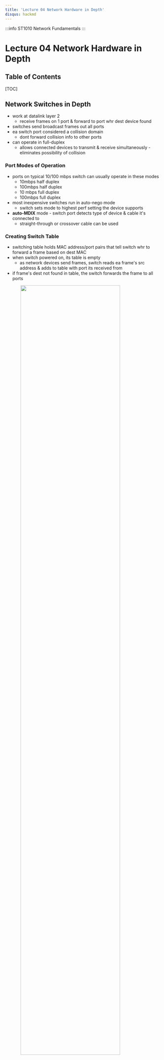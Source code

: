 ```yaml
---
title: 'Lecture 04 Network Hardware in Depth'
disqus: hackmd
---
```


:::info
ST1010 Network Fundamentals
:::

Lecture 04 Network Hardware in Depth
===

<style>
img{
/*     border: 2px solid red; */
    margin-left: auto;
    margin-right: auto;
    width: 80%;
    display: block;
}
</style>


## Table of Contents

[TOC]

Network Switches in Depth
---
- work at datalink layer 2
    - receive frames on 1 port & forward to port whr dest device found
- switches send broadcast frames out all ports
- ea switch port considered a collision domain
    - dont forward collision info to other ports
- can operate in full-duplex
    - allows connected devices to transmit & receive simultaneously - eliminates possibility of collision

### Port Modes of Operation
- ports on typical 10/100 mbps switch can usually operate in these modes
    - 10mbps half duplex
    - 100mbps half duplex
    - 10 mbps full duplex
    - 100mbps full duplex
- most inexpensive switches run in auto-nego mode
    - switch sets mode to highest perf setting the device supports
- __auto-MDIX__ mode - switch port detects type of device & cable it's connected to
    - straight-through or crossover cable can be used

### Creating Switch Table
- switching table holds MAC address/port pairs that tell switch whr to forward a frame based on dest MAC
- when switch powered on, its table is empty
    - as network devices send frames, switch reads ea frame's src address & adds to table with port its received from
- if frame's dest not found in table, the switch forwards the frame to all ports

![](https://i.imgur.com/5P0svpZ.png)

- most swithes include a num that indicates num of MAC addresses the switch can hold
    - Eg. 8k MAC supported
- switching tables prevent stale entries by including timestamp when entry created
    - when switch gets frame from device alrdy in table, it updates the entry with new timestamp
- period of time a table keeps a MAC is called __aging time__
    - if timestamp not updated within aging time, the entry expires & removed from table

### Frame Forwarding Methods
- cut-through switching - switch reads only enoguh of incoming frame to determine frame's src & dest
    - fastest
    - disadvantage - no error checking
- store-and-forward switching - switch reads entire frame into buffers before forwarding
    - examines the FCS field to enure it contains no errors before forwarding
    - a frame check sequence (FCS) refers to an error-detecting code added to a frame in a communications protocol
- fragment-free switching - switch reads enough of frame to guarantee that its at least the min size for network type

![](https://i.imgur.com/fX8RIw7.png)

### Multilayer Switches
- have funcs of switch (layer 2) but add layers 3 capabilities
    - typically used in interior of networks to route between vlans instead of being placed on network perimeter
- perf advantage over traditional routers
    - packet routing between vlans done within switch than having to exit switch to router

![](https://i.imgur.com/inAuCsA.png)



Advanced Switch Features
---
- high-end switches (AKA smart switches/manages switches) can help make network more efficient & reliable
- common features in smart switches
    - multicast processing
    - spanning tree protocol
    - virtual lan
    - port security

### Multicast Processing
- switches process multicast frames in 1 of 2 ways
    - as broadcast & send to all port
        - used by low-end switches or those not configured for it
    - by forwarding frames only to ports with the registered multicast addr
        - used by switches that support internet grp management protocol (IGMP)
        - multicast MAC addr always begin with `01:00:5E`
            - rest of addr identifies particular multicast app

### Spanning Tree Protocol (STP)
- enables switches to detect when there's potential for switching loop
    - occurs when frame is forwarded from 1 switch to another in infinite loop
- when possible loop detected,
    - 1 of switch ports goes into blking mode
        - prevents it from forwarding frames that creates loops
    - if loop config broken, switch that was in blking mode resumes forwarding frames

![](https://i.imgur.com/kRItQC8.png)

#### Side Effects of STP
- device takes longer to create link with switch that runs the protocol

#### Rapid Spanning Tree Protocol (RSTP)
- enhancement to STP that provides faster convergence when topology changes


### Virtual Local Area Networks (VLANs)
- enable you to config 1 or more switch ports into separate broadcast domains
    - like separating switch into 2 or more switches that aint connected
- router needed to comm between VLANs
- improves management & security of network & gives more control of broadcast frames
- allows admins to grp users & resources logically instead of by phy location

![](https://i.imgur.com/JpTSywh.png)
![](https://i.imgur.com/mPHS2Xj.png)

#### VLAN Trunks
- __trunk port__ - switch port configed to carry traffic from all VLANs to another switch/router
    - switch/router port must also be configed as trunk port
- involves switch adding tag to ea frame that must traverse the trunk port
    - VLAN tag identifies which vlan traffic originated from

#### Consideration Factors
- overuse of vlans will cost more than it benefits you
- more vlan = more logical networks
    - network more complicated
- every vlan you create needs corr router interface
    - routers are slow so perf decrease with more vlan
- more router interfaces mean more IP networks
    - need subnetting your existing network


### Switch Port Security
- network jacks with connections to switches often avail to public users - can plug in laptop with viruses, hacker tools or malware
    - switch with port security can help prevent these types of conn
    - enables admin to limit how many & which MAC can connect to a port
    - if unauth comp attempts to connect, port can be disabled & msg sent to admin to alert them of intrusion


Routers in Depth
---
- operate at network layer 3 & work with packets
    - connect separate logical networks to form internetwork
    - broadcast frames not forwarded to other outer ports/networks
    - can use complex internetworks with multiple paths
        - creates fault tolerance & load sharing
- all processing depends on following features
    - router interfaces
    - routing tables
    - routing protocols
    - access control lists

![](https://i.imgur.com/KWr70jC.png)

### Router Interfaces
- must have 2 or more interfaces (ports) to forard packets to other networks
- when router interface receives frame, it compares the dest MAC with interface's MAC
    - if match, router strips frame header & trailer & reads packet's dest IP
    - if IP maches, it proceeds the packet
        - if not, router consults with routing table to determine how to get packet to dest
    - process of moving packet from incoming interfce to outgoing interface called __packet forwarding__

![](https://i.imgur.com/7lXfYik.png)
![](https://i.imgur.com/jmoOedh.png)

### Routing Tables
- composed of network addr & interface pairs that telll router which interface packet shld be forwarded to
- most tables contain following for ea entry
    - dest network - usually in CIDR notation
    - next hop - indicates interface name/addr of next router in path to dest
        - total num of routers a packet must travel through called __hop count__
    - metric - numeric val that tells router how far away dest network is
        - AKA cost or distance
    - how route derived - tells you how route gets into routing table (1 of 3 ways)
        - network connected directly
        - admin enters route info manually
            - AKA __static route__
        - route info entered dynamically via __routing protocol__
    - timestamp - tells router how long since the routing protocol updated the dynamic route

![](https://i.imgur.com/EFoUJjA.png)

### Routing Protocols
- set of rules that routers use to exchange info so all routers have accurate info abt internetwork to populate their routing tables
- 2 main types of protocols
    - dist-vector protocols
    - link-state protocols

![](https://i.imgur.com/hQNm1KI.png)

- __speed of convergence__ - how fast routing tables of all routers in internetwork updated when change in network occurs

- __interior gateway protocols (IGP)__ used in __autonomous system (AS)__
    - AS - internetwork managed by single org
    - routing protocols discussed so far are IGPs
- __exterior gateway protocols (EGP)__ used between AS
    - Eg. broder gateway protocol (BGP)
        - path vector routing protocol - analyses characeristics of all ASs to form nonlooping routing topology
- static routes entered in manually


#### Distance-Vector Protocols
- share info abt internetwork's status by copying router's routing table to other routers
    - routers sharing network are called __neighbour__
    - routing info protocol (RIP) & RIPv2 are most common

#### Link-State Protocols
- share info with other routers by sending status of all interface links to other routers
    - open shortest path first (OSPF) most common

#### Routing Protocols Considerations
- does network change often?
    - routing protocol good
- are there several alt paths to many of the networks in the internetwork?
    - routing protocol can reroute arnd down links or congested routes automatically
- is internetwork large?
    - routing protocol builds & maintains routing protocols automatically


### Access Control Lists
- set of rules configed on router's interface for specifying which addr & protocols can pass through interface & to whcih dests
- when ACL blks packet, its called __packet filtering__
- usually configd to blk traffic based on
    - inbound/outbound traffic
    - src addr
    - dest addr
    - protocol
- addr can be specific IP addr or network nums & filtering can be done on either src/dest addr or both


Wireless Access Points (WAP) in Depth
---
- 3 devices in 1
    - wireless AP
    - router
    - switch

### Basic Wireless Settings
- wireless network mode
    - allows you to choose which 802.11 standard AP shld operate under
- wireless network name (SSID)
    - when AP is shipped SSID is set to default
        - pls change it
- wireless channel
    - recommended set channels 5 chann apart
        - Eg. 1, 6 & 11
- SSID broadcast status
    - by default, APs configed to transmit the SSID so any wireless device in range can see network

### Wireless Security Options
- encryption - all private networks shld use
    - common protocols
        - wired equivalent privacy (WEP)
        - wifi protected access (WPA)
        - WPA2
    - use highest lvl of security your systems support
        - all device must use same protocol
- auth - users enter user & password to access wireless network
    - APs that support auth usually support remote dial-in user service (RADIUS) protocol
- MAC filtering - enables you to restrict which devices can connect to AP
    - & MAC of wireless devices allowed to access network to a list on AP
- AP Isolation - creates seperate virtual network for ea client conn
    - clients can access internet but cant comm with ea other

### Advanced Wireless Settings
- adjustable transmit power
    - control power & range of wireless signal
- multiple SSIDs
    - 2 or more wireless networks can be created with diff security settings
- vlan support
    - assign wireless networks to wired vlan
- traffic priority
    - if AP configed for multiple networks, can assign priority to packets coming from ea network
- wifi multimedia
    - provides quality of service (QoS) settings for multimedia traffic
    - gives priority to streaming audio/video
- AP modes
    - AP can set to operate as traditional AP, repeater or wireless bridge


NIC in Depth
---
- NIC makes conn between comp & network medium
    - perf & reliability of NIC crucial to comp's network perf

### Advanced Features
- if NIC slow, can limit network perf
- when selecting network adapter, 1st identify phy characteristics card must match
    - type of bus/tech/connector needed
- norm desktop comps with basic features usually adequate
    - servers sometimes warrant these high-end features
    - virtualised envs benefit from NICs with multiple ports

#### Hardware Enhancement Options
- shared adapter memory
    - adapter's buffers map directly to RAM on comp
- shared system memory
    - NIC's onboard processor selects region of RAM on comp & writes to it as though it were buffer space on adapter
- bus mastering
    - permit network adapter to take control of comp's bus to init & manage data transfers to/from comp's memory
- RAM buffering
    - NIC includes extra memory to provide temp storage for incoming/outgoing network data that arrives at NIC faster than it can be sent out
- onboard co-processors
    - enable card to process incoming & outgoing network data w/o requiring service from CPU
- QOS allow pripritising time-sensitive data
- auto link aggregation
    - enable you to install multiple NICs in 1 comp & aggregate bandwidth
- improved fault tolerance
    - by installing 2nd NIC
    - failure of primary NIC shifts network traffic to 2nd NIC
- advanced config power management interface (ACPI)
    - offers wake-up LAN
    - allow admin to power on PC remotely by accessing NIC through network
- preboot execution environment (PXE) adapter
    - allow comp to download OS instead of booting from local hard drive
    - used on diskless workstations (thin clients) that dont store OS locally


Firewall
---
- security device that puts up barrier between local network & internet
- acts as filter, allowing/restricting data traffic between network/other networks
- flexible
    - allows you to modify the blking rules by
        - IP
        - protocol (TCP, UDP, ICMP)
        - port
        - or for software apps & services

### Router VS Firewall
![](https://i.imgur.com/jRJqeTH.png)

### Hardware VS Software Firewall
- both protect from malicious traffic
- hardware firewall can be stand-alone device or part of router
    - such router is simple & effective protection solution for network
        - reviews headers of data packets & decides if can be trusted
        - if think packet safe, forward
        - else, drop
- software firewall - program that you install on comp
    - can be part of antivirus suit or separate
    - protect from uncontrolled access to comp
    - depending on software can keep safe from trojans & worms too
    - differences
        - it will only protect the device with the firewall installed
            - have to install on all devices to be protected
        - will run in background - use up system resources
            - lead to slowdowns

Summary
---
![](https://i.imgur.com/USFh1Em.png)
![](https://i.imgur.com/1niSRv8.png)
![](https://i.imgur.com/VeulV6T.png)



###### tags: `NETF` `DISM` `School` `Notes`